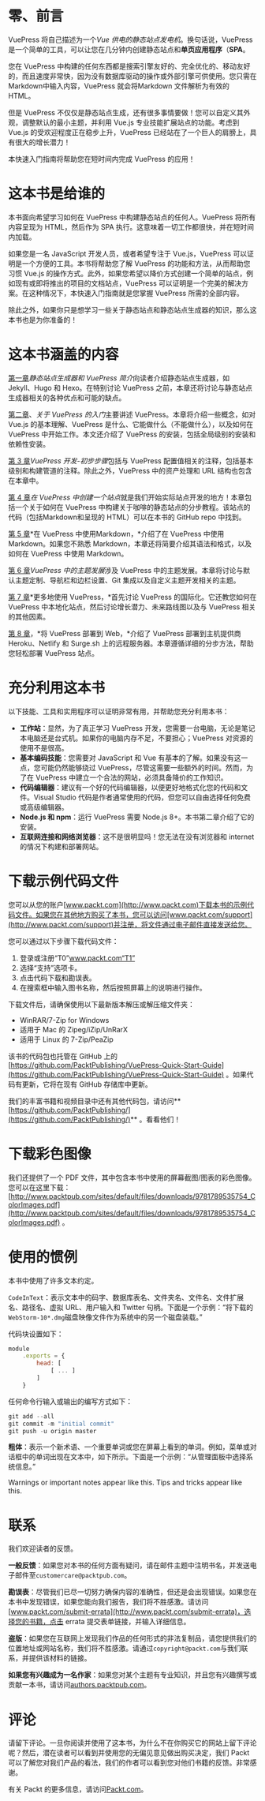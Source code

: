# 零、前言

VuePress 将自己描述为一个*Vue 供电的静态站点发电机*。换句话说，VuePress 是一个简单的工具，可以让您在几分钟内创建静态站点和**单页应用程序**（**SPA**。

您在 VuePress 中构建的任何东西都是搜索引擎友好的、完全优化的、移动友好的，而且速度非常快，因为没有数据库驱动的操作或外部引擎可供使用。您只需在Markdown中输入内容，VuePress 就会将Markdown 文件解析为有效的 HTML。

但是 VuePress 不仅仅是静态站点生成，还有很多事情要做！您可以自定义其外观，调整默认的最小主题，并利用 Vue.js 专业技能扩展站点的功能。考虑到 Vue.js 的受欢迎程度正在稳步上升，VuePress 已经站在了一个巨人的肩膀上，具有很大的增长潜力！

本快速入门指南将帮助您在短时间内完成 VuePress 的应用！

# 这本书是给谁的

本书面向希望学习如何在 VuePress 中构建静态站点的任何人。VuePress 将所有内容呈现为 HTML，然后作为 SPA 执行。这意味着一切工作都很快，并在短时间内加载。

如果您是一名 JavaScript 开发人员，或者希望专注于 Vue.js，VuePress 可以证明是一个方便的工具。本书将帮助您了解 VuePress 的功能和方法，从而帮助您习惯 Vue.js 的操作方式。此外，如果您希望以降价方式创建一个简单的站点，例如现有或即将推出的项目的文档站点，VuePress 可以证明是一个完美的解决方案。在这种情况下，本快速入门指南就是您掌握 VuePress 所需的全部内容。

除此之外，如果你只是想学习一些关于静态站点和静态站点生成器的知识，那么这本书也是为你准备的！

# 这本书涵盖的内容

[第一章](1.html)*静态站点生成器和 VuePress 简介*向读者介绍静态站点生成器，如 Jekyll、Hugo 和 Hexo。在特别讨论 VuePress 之前，本章还将讨论与静态站点生成器相关的各种优点和可能的缺点。

[第二章](2.html)、*关于 VuePress 的入门*主要讲述 VuePress。本章将介绍一些概念，如对 Vue.js 的基本理解、VuePress 是什么、它能做什么（不能做什么），以及如何在 VuePress 中开始工作。本文还介绍了 VuePress 的安装，包括全局级别的安装和依赖性安装。

[第 3 章](3.html)*VuePress 开发-初步步骤*包括与 VuePress 配置值相关的注释，包括基本级别和构建管道的注释。除此之外，VuePress 中的资产处理和 URL 结构也包含在本章中。

[第 4 章](4.html)*在 VuePress 中创建一个站点*就是我们开始实际站点开发的地方！本章包括一个关于如何在 VuePress 中构建关于咖啡的静态站点的分步教程。该站点的代码（包括Markdown和呈现的 HTML）可以在本书的 GitHub repo 中找到。

[第 5 章](5.html)*在 VuePress 中使用Markdown，*介绍了在 VuePress 中使用Markdown。如果您不熟悉 Markdown，本章还将简要介绍其语法和格式，以及如何在 VuePress 中使用 Markdown。

[第 6 章](6.html)*VuePress 中的主题发展*涉及 VuePress 中的主题发展。本章将讨论与默认主题定制、导航栏和边栏设置、Git 集成以及自定义主题开发相关的主题。

[第 7 章](7.html)*更多地使用 VuePress，*首先讨论 VuePress 的国际化。它还教您如何在 VuePress 中本地化站点，然后讨论增长潜力、未来路线图以及与 VuePress 相关的其他因素。

[第 8 章](8.html)，*将 VuePress 部署到 Web，*介绍了 VuePress 部署到主机提供商 Heroku、Netlify 和 Surge.sh 上的远程服务器。本章遵循详细的分步方法，帮助您轻松部署 VuePress 站点。

# 充分利用这本书

以下技能、工具和实用程序可以证明非常有用，并帮助您充分利用本书：

*   **工作站**：显然，为了真正学习 VuePress 开发，您需要一台电脑，无论是笔记本电脑还是台式机。如果你的电脑内存不足，不要担心；VuePress 对资源的使用不是很高。
*   **基本编码技能**：您需要对 JavaScript 和 Vue 有基本的了解。如果没有这一点，您可能仍然能够绕过 VuePress，尽管这需要一些额外的时间。然而，为了在 VuePress 中建立一个合法的网站，必须具备降价的工作知识。
*   **代码编辑器**：建议有一个好的代码编辑器，以便更好地格式化您的代码和文件。Visual Studio 代码是作者通常使用的代码，但您可以自由选择任何免费或高级编辑器。
*   **Node.js 和 npm**：运行 VuePress 需要 Node.js 8+。本书第二章介绍了它的安装。
*   **互联网连接和网络浏览器**：这不是很明显吗！您无法在没有浏览器和 internet 的情况下构建和部署网站。

# 下载示例代码文件

您可以从您的账户[www.packt.com](http://www.packt.com)下载本书的示例代码文件。如果您在其他地方购买了本书，您可以访问[www.packt.com/support](http://www.packt.com/support)并注册，将文件通过电子邮件直接发送给您。

您可以通过以下步骤下载代码文件：

1.  登录或注册“T0”www.packt.com“T1”
2.  选择“支持”选项卡。
3.  点击代码下载和勘误表。
4.  在搜索框中输入图书名称，然后按照屏幕上的说明进行操作。

下载文件后，请确保使用以下最新版本解压或解压缩文件夹：

*   WinRAR/7-Zip for Windows
*   适用于 Mac 的 Zipeg/iZip/UnRarX
*   适用于 Linux 的 7-Zip/PeaZip

该书的代码包也托管在 GitHub 上的[https://github.com/PacktPublishing/VuePress-Quick-Start-Guide](https://github.com/PacktPublishing/VuePress-Quick-Start-Guide) 。如果代码有更新，它将在现有 GitHub 存储库中更新。

我们的丰富书籍和视频目录中还有其他代码包，请访问**[https://github.com/PacktPublishing/](https://github.com/PacktPublishing/)** 。看看他们！

# 下载彩色图像

我们还提供了一个 PDF 文件，其中包含本书中使用的屏幕截图/图表的彩色图像。您可以在这里下载：[http://www.packtpub.com/sites/default/files/downloads/9781789535754_ColorImages.pdf](http://www.packtpub.com/sites/default/files/downloads/9781789535754_ColorImages.pdf) 。

# 使用的惯例

本书中使用了许多文本约定。

`CodeInText`：表示文本中的码字、数据库表名、文件夹名、文件名、文件扩展名、路径名、虚拟 URL、用户输入和 Twitter 句柄。下面是一个示例：“将下载的`WebStorm-10*.dmg`磁盘映像文件作为系统中的另一个磁盘装载。”

代码块设置如下：

```js
module
    .exports = {
        head: [
            [ ... ]
        ]
    }
```

任何命令行输入或输出的编写方式如下：

```js
git add --all
git commit -m "initial commit"
git push -u origin master

```

**粗体**：表示一个新术语、一个重要单词或您在屏幕上看到的单词。例如，菜单或对话框中的单词出现在文本中，如下所示。下面是一个示例：“从管理面板中选择系统信息。”

Warnings or important notes appear like this. Tips and tricks appear like this.

# 联系

我们欢迎读者的反馈。

**一般反馈**：如果您对本书的任何方面有疑问，请在邮件主题中注明书名，并发送电子邮件至`customercare@packtpub.com`。

**勘误表**：尽管我们已尽一切努力确保内容的准确性，但还是会出现错误。如果您在本书中发现错误，如果您能向我们报告，我们将不胜感激。请访问[www.packt.com/submit-errata](http://www.packt.com/submit-errata)，选择您的书籍，点击 errata 提交表单链接，并输入详细信息。

**盗版**：如果您在互联网上发现我们作品的任何形式的非法复制品，请您提供我们的位置地址或网站名称，我们将不胜感激。请通过`copyright@packt.com`与我们联系，并提供该材料的链接。

**如果您有兴趣成为一名作家**：如果您对某个主题有专业知识，并且您有兴趣撰写或贡献一本书，请访问[authors.packtpub.com](http://authors.packtpub.com/)。

# 评论

请留下评论。一旦你阅读并使用了这本书，为什么不在你购买它的网站上留下评论呢？然后，潜在读者可以看到并使用您的无偏见意见做出购买决定，我们 Packt 可以了解您对我们产品的看法，我们的作者可以看到您对他们书籍的反馈。非常感谢。

有关 Packt 的更多信息，请访问[Packt.com](http://www.packt.com/)。